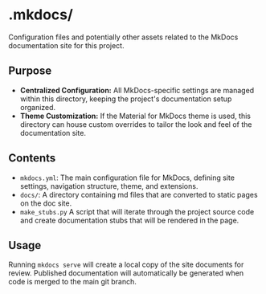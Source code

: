 # .mkdocs/

Configuration files and potentially other assets related to the MkDocs documentation
site for this project.

## Purpose

- **Centralized Configuration:** All MkDocs-specific settings are managed within this
directory, keeping the project's documentation setup organized.
- **Theme Customization:** If the Material for MkDocs theme is used, this directory can
house custom overrides to tailor the look and feel of the documentation site.

## Contents

- `mkdocs.yml`: The main configuration file for MkDocs, defining site settings, 
navigation structure, theme, and extensions.
- `docs/`: A directory containing md files that are converted to static pages on the doc
site.
- `make_stubs.py` A script that will iterate through the project source code and
create documentation stubs that will be rendered in the page.

## Usage

Running `mkdocs serve` will create a local copy of the site documents for review.
Published documentation will automatically be generated when code is merged to the main
git branch.